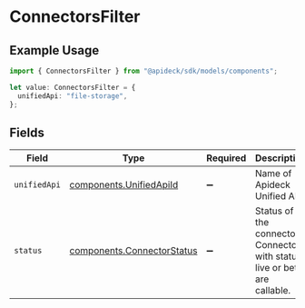 # ConnectorsFilter

## Example Usage

```typescript
import { ConnectorsFilter } from "@apideck/sdk/models/components";

let value: ConnectorsFilter = {
  unifiedApi: "file-storage",
};
```

## Fields

| Field                                                                      | Type                                                                       | Required                                                                   | Description                                                                | Example                                                                    |
| -------------------------------------------------------------------------- | -------------------------------------------------------------------------- | -------------------------------------------------------------------------- | -------------------------------------------------------------------------- | -------------------------------------------------------------------------- |
| `unifiedApi`                                                               | [components.UnifiedApiId](../../models/components/unifiedapiid.md)         | :heavy_minus_sign:                                                         | Name of Apideck Unified API                                                | crm                                                                        |
| `status`                                                                   | [components.ConnectorStatus](../../models/components/connectorstatus.md)   | :heavy_minus_sign:                                                         | Status of the connector. Connectors with status live or beta are callable. |                                                                            |